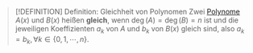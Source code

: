 > [!DEFINITION] Definition: Gleichheit von Polynomen
> Zwei [Polynome](Polynom.md) $A(x)$ und $B(x)$ heißen **gleich**, wenn $\deg (A) = \deg (B) = n$ ist und die jeweiligen Koeffizienten $a_k$ von $A$ und $b_k$ von $B(x)$ gleich sind, also $a_k = b_k, \forall k \in \{0,1,\cdots,n\}$.
